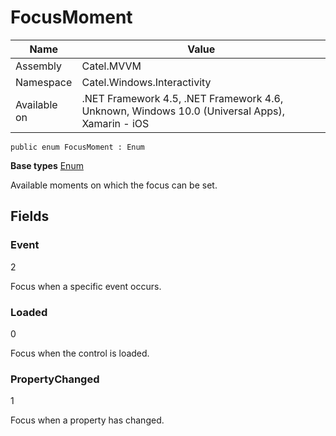 

# FocusMoment

Name|Value
---|---
Assembly|Catel.MVVM
Namespace|Catel.Windows.Interactivity
Available on|.NET Framework 4.5, .NET Framework 4.6, Unknown, Windows 10.0 (Universal Apps), Xamarin - iOS

```
public enum FocusMoment : Enum
```

**Base types**
[Enum]()


Available moments on which the focus can be set.



## Fields

### Event
2

Focus when a specific event occurs.



### Loaded
0

Focus when the control is loaded.



### PropertyChanged
1

Focus when a property has changed.



